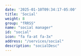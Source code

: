 ```yaml
---
date: '2025-01-10T09:34:17-05:00'
title: 'Social'
weight: 8
group: "fRRSS"
name: "social manager"
id: "social"
icon: "fa fa-at fa-3x"
address: "/services/social"
description: "socialDesc"
---
```

